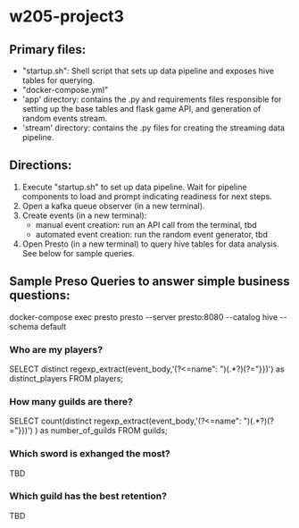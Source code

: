 # w205-project3

## Primary files:
- "startup.sh": Shell script that sets up data pipeline and exposes hive tables for querying.
- "docker-compose.yml"
- 'app' directory: contains the .py and requirements files responsible for setting up the base tables and flask game API, and generation of random events stream.
- 'stream' directory: contains the .py files for creating the streaming data pipeline.



## Directions:
1. Execute "startup.sh" to set up data pipeline. Wait for pipeline components to load and prompt indicating readiness for next steps.
2. Open a kafka queue observer (in a new terminal).
3. Create events (in a new terminal):
    - manual event creation: run an API call from the terminal, tbd
    - automated event creation: run the random event generator, tbd
4. Open Presto (in a new terminal) to query hive tables for data analysis. See below for sample queries.



## Sample Preso Queries to answer simple business questions:
docker-compose exec presto presto --server presto:8080 --catalog hive --schema default

### Who are my players?
SELECT
    distinct regexp_extract(event_body,'(?<=name\": \")(.*?)(?="}})') as distinct_players
FROM
    players;


### How many guilds are there?
SELECT
    count(distinct regexp_extract(event_body,'(?<=name\": \")(.*?)(?="}})') ) as number_of_guilds
FROM
    guilds;


### Which sword is exhanged the most?
TBD


### Which guild has the best retention?
TBD